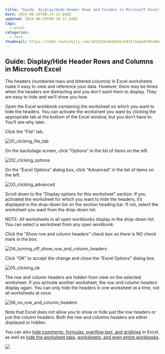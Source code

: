 ```yaml
---
title: "Guide: Display/Hide Header Rows and Columns in Microsoft Excel"
date: 2024-08-28T00:19:15.648Z
updated: 2024-08-29T00:19:15.648Z
tags:
  - excel
categories:
  - tech
thumbnail: https://thmb.techidaily.com/3e56236a6a85ebcb93515ebe970da664f41c03cdc9a40751e6b62b7a56683a32.jpg
---
```


## Guide: Display/Hide Header Rows and Columns in Microsoft Excel

The headers (numbered rows and lettered columns) in Excel worksheets make it easy to view and reference your data. However, there may be times when the headers are distracting and you don’t want them to display. They are easy to hide and we’ll show you how.

 Open the Excel workbook containing the worksheet on which you want to hide the headers. You can activate the worksheet you want by clicking the appropriate tab at the bottom of the Excel window, but you don’t have to. You’ll see why later.

 Click the “File” tab.

![01_clicking_file_tab](https://static1.howtogeekimages.com/wordpress/wp-content/uploads/2015/06/01_clicking_file_tab4.png) 

 On the backstage screen, click “Options” in the list of items on the left.

![02_clicking_options](https://static1.howtogeekimages.com/wordpress/wp-content/uploads/2015/06/02_clicking_options1.png) 

 On the “Excel Options” dialog box, click “Advanced” in the list of items on the left.

![03_clicking_advanced](https://static1.howtogeekimages.com/wordpress/wp-content/uploads/2015/06/03_clicking_advanced1.png) 

 Scroll down to the “Display options for this worksheet” section. If you activated the worksheet for which you want to hide the headers, it’s displayed in the drop-down list on the section heading bar. If not, select the worksheet you want from the drop-down list.

 NOTE: All worksheets in all open workbooks display in the drop-down list. You can select a worksheet from any open workbook.

 Click the “Show row and column headers” check box so there is NO check mark in the box.

![04_turning_off_show_row_and_column_headers](https://static1.howtogeekimages.com/wordpress/wp-content/uploads/2015/06/04_turning_off_show_row_and_column_headers.png) 

 Click “OK” to accept the change and close the “Excel Options” dialog box.

![05_clicking_ok](https://static1.howtogeekimages.com/wordpress/wp-content/uploads/2015/06/05_clicking_ok.png) 

 The row and column headers are hidden from view on the selected worksheet. If you activate another worksheet, the row and column headers display again. You can only hide the headers in one worksheet at a time, not all worksheets at once.

![06_no_row_and_column_headers](https://static1.howtogeekimages.com/wordpress/wp-content/uploads/2015/06/06_no_row_and_column_headers.png) 

 Note that Excel does not allow you to show or hide just the row headers or just the column headers. Both the row and columns headers are either displayed or hidden.

 You can also [hide comments, formulas, overflow text, and gridlines](https://screen-video-capture.techidaily.com/updated-2024-approved-exclusive-list-of-top-digital-tutorial-providers-sans-udemy/) in Excel, as well as [hide the worksheet tabs](https://hardware-updates.techidaily.com/1723862666060-limited-time-offer-snag-the-cutting-edge-1amoelpmacbookprowithm3chip-for-500-less-prime-day-deal-awaits/), [worksheets, and even entire workbooks](https://fox-boxes.techidaily.com/exclusive-list-of-cost-free-video-downloaders-from-pinterest-for-2024/).

<ins class="adsbygoogle"
     style="display:block"
     data-ad-format="autorelaxed"
     data-ad-client="ca-pub-7571918770474297"
     data-ad-slot="1223367746"></ins>



<ins class="adsbygoogle"
     style="display:block"
     data-ad-client="ca-pub-7571918770474297"
     data-ad-slot="8358498916"
     data-ad-format="auto"
     data-full-width-responsive="true"></ins>



<!-- affiliate ads begin -->
<a href="https://store.nero.com/order/checkout.php?PRODS=42570605&QTY=1&AFFILIATE=108875&CART=1"><img src="http://cdnwww.nero.com/nero-com-wAssets/img/banners/2023/usbXcopy/Nero_USB_x_copy_Screen_2.png" border="0"></a>
<!-- affiliate ads end -->